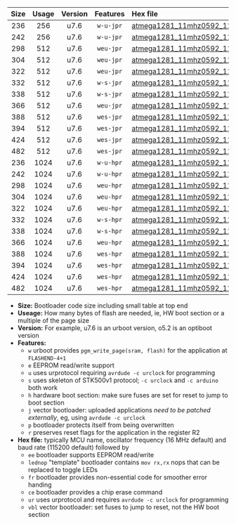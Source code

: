 |Size|Usage|Version|Features|Hex file|
|:-:|:-:|:-:|:-:|:--|
|236|256|u7.6|`w-u-jpr`|[atmega1281_11mhz0592_115200bps_ur_vbl.hex](https://raw.githubusercontent.com/stefanrueger/urboot/main/bootloaders/atmega1281/fcpu_11mhz0592/115200_bps/atmega1281_11mhz0592_115200bps_ur_vbl.hex)|
|242|256|u7.6|`w-u-jpr`|[atmega1281_11mhz0592_115200bps_lednop_ur_vbl.hex](https://raw.githubusercontent.com/stefanrueger/urboot/main/bootloaders/atmega1281/fcpu_11mhz0592/115200_bps/atmega1281_11mhz0592_115200bps_lednop_ur_vbl.hex)|
|298|512|u7.6|`weu-jpr`|[atmega1281_11mhz0592_115200bps_ee_ur_vbl.hex](https://raw.githubusercontent.com/stefanrueger/urboot/main/bootloaders/atmega1281/fcpu_11mhz0592/115200_bps/atmega1281_11mhz0592_115200bps_ee_ur_vbl.hex)|
|304|512|u7.6|`weu-jpr`|[atmega1281_11mhz0592_115200bps_ee_lednop_ur_vbl.hex](https://raw.githubusercontent.com/stefanrueger/urboot/main/bootloaders/atmega1281/fcpu_11mhz0592/115200_bps/atmega1281_11mhz0592_115200bps_ee_lednop_ur_vbl.hex)|
|322|512|u7.6|`weu-jpr`|[atmega1281_11mhz0592_115200bps_ee_lednop_fr_ur_vbl.hex](https://raw.githubusercontent.com/stefanrueger/urboot/main/bootloaders/atmega1281/fcpu_11mhz0592/115200_bps/atmega1281_11mhz0592_115200bps_ee_lednop_fr_ur_vbl.hex)|
|332|512|u7.6|`w-s-jpr`|[atmega1281_11mhz0592_115200bps_vbl.hex](https://raw.githubusercontent.com/stefanrueger/urboot/main/bootloaders/atmega1281/fcpu_11mhz0592/115200_bps/atmega1281_11mhz0592_115200bps_vbl.hex)|
|338|512|u7.6|`w-s-jpr`|[atmega1281_11mhz0592_115200bps_lednop_vbl.hex](https://raw.githubusercontent.com/stefanrueger/urboot/main/bootloaders/atmega1281/fcpu_11mhz0592/115200_bps/atmega1281_11mhz0592_115200bps_lednop_vbl.hex)|
|366|512|u7.6|`weu-jpr`|[atmega1281_11mhz0592_115200bps_ee_lednop_fr_ce_ur_vbl.hex](https://raw.githubusercontent.com/stefanrueger/urboot/main/bootloaders/atmega1281/fcpu_11mhz0592/115200_bps/atmega1281_11mhz0592_115200bps_ee_lednop_fr_ce_ur_vbl.hex)|
|388|512|u7.6|`wes-jpr`|[atmega1281_11mhz0592_115200bps_ee_vbl.hex](https://raw.githubusercontent.com/stefanrueger/urboot/main/bootloaders/atmega1281/fcpu_11mhz0592/115200_bps/atmega1281_11mhz0592_115200bps_ee_vbl.hex)|
|394|512|u7.6|`wes-jpr`|[atmega1281_11mhz0592_115200bps_ee_lednop_vbl.hex](https://raw.githubusercontent.com/stefanrueger/urboot/main/bootloaders/atmega1281/fcpu_11mhz0592/115200_bps/atmega1281_11mhz0592_115200bps_ee_lednop_vbl.hex)|
|424|512|u7.6|`wes-jpr`|[atmega1281_11mhz0592_115200bps_ee_lednop_fr_vbl.hex](https://raw.githubusercontent.com/stefanrueger/urboot/main/bootloaders/atmega1281/fcpu_11mhz0592/115200_bps/atmega1281_11mhz0592_115200bps_ee_lednop_fr_vbl.hex)|
|482|512|u7.6|`wes-jpr`|[atmega1281_11mhz0592_115200bps_ee_lednop_fr_ce_vbl.hex](https://raw.githubusercontent.com/stefanrueger/urboot/main/bootloaders/atmega1281/fcpu_11mhz0592/115200_bps/atmega1281_11mhz0592_115200bps_ee_lednop_fr_ce_vbl.hex)|
|236|1024|u7.6|`w-u-hpr`|[atmega1281_11mhz0592_115200bps_ur.hex](https://raw.githubusercontent.com/stefanrueger/urboot/main/bootloaders/atmega1281/fcpu_11mhz0592/115200_bps/atmega1281_11mhz0592_115200bps_ur.hex)|
|242|1024|u7.6|`w-u-hpr`|[atmega1281_11mhz0592_115200bps_lednop_ur.hex](https://raw.githubusercontent.com/stefanrueger/urboot/main/bootloaders/atmega1281/fcpu_11mhz0592/115200_bps/atmega1281_11mhz0592_115200bps_lednop_ur.hex)|
|298|1024|u7.6|`weu-hpr`|[atmega1281_11mhz0592_115200bps_ee_ur.hex](https://raw.githubusercontent.com/stefanrueger/urboot/main/bootloaders/atmega1281/fcpu_11mhz0592/115200_bps/atmega1281_11mhz0592_115200bps_ee_ur.hex)|
|304|1024|u7.6|`weu-hpr`|[atmega1281_11mhz0592_115200bps_ee_lednop_ur.hex](https://raw.githubusercontent.com/stefanrueger/urboot/main/bootloaders/atmega1281/fcpu_11mhz0592/115200_bps/atmega1281_11mhz0592_115200bps_ee_lednop_ur.hex)|
|322|1024|u7.6|`weu-hpr`|[atmega1281_11mhz0592_115200bps_ee_lednop_fr_ur.hex](https://raw.githubusercontent.com/stefanrueger/urboot/main/bootloaders/atmega1281/fcpu_11mhz0592/115200_bps/atmega1281_11mhz0592_115200bps_ee_lednop_fr_ur.hex)|
|332|1024|u7.6|`w-s-hpr`|[atmega1281_11mhz0592_115200bps.hex](https://raw.githubusercontent.com/stefanrueger/urboot/main/bootloaders/atmega1281/fcpu_11mhz0592/115200_bps/atmega1281_11mhz0592_115200bps.hex)|
|338|1024|u7.6|`w-s-hpr`|[atmega1281_11mhz0592_115200bps_lednop.hex](https://raw.githubusercontent.com/stefanrueger/urboot/main/bootloaders/atmega1281/fcpu_11mhz0592/115200_bps/atmega1281_11mhz0592_115200bps_lednop.hex)|
|366|1024|u7.6|`weu-hpr`|[atmega1281_11mhz0592_115200bps_ee_lednop_fr_ce_ur.hex](https://raw.githubusercontent.com/stefanrueger/urboot/main/bootloaders/atmega1281/fcpu_11mhz0592/115200_bps/atmega1281_11mhz0592_115200bps_ee_lednop_fr_ce_ur.hex)|
|388|1024|u7.6|`wes-hpr`|[atmega1281_11mhz0592_115200bps_ee.hex](https://raw.githubusercontent.com/stefanrueger/urboot/main/bootloaders/atmega1281/fcpu_11mhz0592/115200_bps/atmega1281_11mhz0592_115200bps_ee.hex)|
|394|1024|u7.6|`wes-hpr`|[atmega1281_11mhz0592_115200bps_ee_lednop.hex](https://raw.githubusercontent.com/stefanrueger/urboot/main/bootloaders/atmega1281/fcpu_11mhz0592/115200_bps/atmega1281_11mhz0592_115200bps_ee_lednop.hex)|
|424|1024|u7.6|`wes-hpr`|[atmega1281_11mhz0592_115200bps_ee_lednop_fr.hex](https://raw.githubusercontent.com/stefanrueger/urboot/main/bootloaders/atmega1281/fcpu_11mhz0592/115200_bps/atmega1281_11mhz0592_115200bps_ee_lednop_fr.hex)|
|482|1024|u7.6|`wes-hpr`|[atmega1281_11mhz0592_115200bps_ee_lednop_fr_ce.hex](https://raw.githubusercontent.com/stefanrueger/urboot/main/bootloaders/atmega1281/fcpu_11mhz0592/115200_bps/atmega1281_11mhz0592_115200bps_ee_lednop_fr_ce.hex)|

- **Size:** Bootloader code size including small table at top end
- **Useage:** How many bytes of flash are needed, ie, HW boot section or a multiple of the page size
- **Version:** For example, u7.6 is an urboot version, o5.2 is an optiboot version
- **Features:**
  + `w` urboot provides `pgm_write_page(sram, flash)` for the application at `FLASHEND-4+1`
  + `e` EEPROM read/write support
  + `u` uses urprotocol requiring `avrdude -c urclock` for programming
  + `s` uses skeleton of STK500v1 protocol; `-c urclock` and `-c arduino` both work
  + `h` hardware boot section: make sure fuses are set for reset to jump to boot section
  + `j` vector bootloader: uploaded applications *need to be patched externally*, eg, using `avrdude -c urclock`
  + `p` bootloader protects itself from being overwritten
  + `r` preserves reset flags for the application in the register R2
- **Hex file:** typically MCU name, oscillator frequency (16 MHz default) and baud rate (115200 default) followed by
  + `ee` bootloader supports EEPROM read/write
  + `lednop` "template" bootloader contains `mov rx,rx` nops that can be replaced to toggle LEDs
  + `fr` bootloader provides non-essential code for smoother error handing
  + `ce` bootloader provides a chip erase command
  + `ur` uses urprotocol and requires `avrdude -c urclock` for programming
  + `vbl` vector bootloader: set fuses to jump to reset, not the HW boot section
